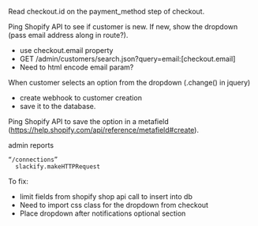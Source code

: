 Read checkout.id on the payment_method step of checkout.

Ping Shopify API to see if customer is new. If new, show the dropdown (pass email address along in route?).
- use checkout.email property
- GET /admin/customers/search.json?query=email:[checkout.email]
- Need to html encode email param?


When customer selects an option from the dropdown (.change() in jquery)
- create webhook to customer creation
- save it to the database.

Ping Shopify API to save the option in a metafield (https://help.shopify.com/api/reference/metafield#create).

admin reports

	
	
	“/connections”
      slackify.makeHTTPRequest




To fix:
- limit fields from shopify shop api call to insert into db
- Need to import css class for the dropdown from checkout
- Place dropdown after notifications optional section